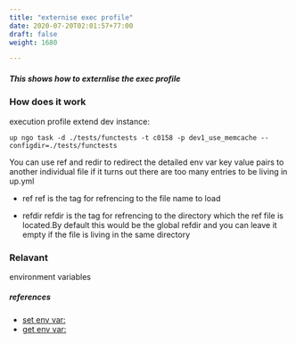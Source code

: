 ```yaml
---
title: "externise exec profile"
date: 2020-07-20T02:01:57+77:00
draft: false
weight: 1680

---
```


##### This shows how to externlise the exec profile


### How does it work


execution profile extend dev instance:

```
up ngo task -d ./tests/functests -t c0158 -p dev1_use_memcache --configdir=./tests/functests
```

You can use ref and redir to redirect the detailed env var key value pairs to another individual file if it turns out there are too many entries to be living in up.yml

* ref
  ref is the tag for refrencing to the file name to load

* refdir
  refdir is the tag for refrencing to the directory which the ref file is located.By default this would be the global refdir and you can leave it empty if the file is living in the same directory











### Relavant


environment variables









##### references
* [set env var:](../../env-vars/c0048/)
* [get env var:](../../env-vars/c0046/)


